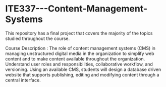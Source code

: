 # ITE337---Content-Management-Systems

This repository has a final project that covers the majority of the topics studied throughout the course.

Course  Description :  The role of content management systems (CMS) in managing unstructured digital media in the organization to simplify web content and to make content available throughout the organization. Understand user roles and responsibilities, collaborative workflow, and versioning. Using an available CMS, students will design a database driven website that supports publishing, editing and modifying content through a central interface.
